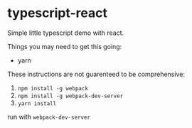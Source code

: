 # typescript-react
Simple little typescript demo with react. 

Things you may need to get this going:
* yarn

These instructions are not guarenteed to be comprehensive:

1. `npm install -g webpack`
1. `npm install -g webpack-dev-server`
1. `yarn install`

run with 
`webpack-dev-server`

